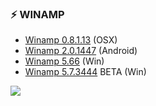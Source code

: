 ### :zap: WINAMP

* [Winamp 0.8.1.13](Winamp-0.8.1.13.dmg) (OSX)
* [Winamp 2.0.1447](WAFA-B-2.0.1147-prodc.apk) (Android)
* [Winamp 5.66](winamp566_full_en-us.exe) (Win)
* [Winamp 5.7.3444](winamp57_3444_beta_full_all.exe) BETA (Win)

![](http://i.imgur.com/b8VF3.gif)
